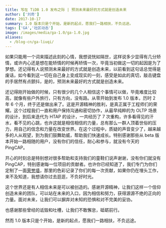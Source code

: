 ```yaml
---
title: 写在 TiDB 1.0 发布之际 | 预测未来最好的方式就是创造未来
author: ['刘奇']
date: 2017-10-17
summary: 1.0 版本只是个开始，是新的起点，愿我们一路相扶，不负远途。
tags: ['GA','社区动态']
image: /images/media/ga-1.0/ga-1.0.jpg
aliases:
  - /blog-cn/ga-liuqi/
---
```


如果只能用一个词来描述此刻的心情，我想说恍如隔世，这样说多少显得有几分矫情，或许内心还是想在能矫情的时候再矫情一次，毕竟当初做这一切的起因是为了梦想。还记得有人说预测未来最好的方式就是创造未来，以前看到这句话总觉得是废话，如今看到这一切在自己身上变成现实的一刻，感受是如此的真切，敲击键盘的手居然有点颤抖，是的，预测未来最好的方式就是创造未来。

还记得刚开始做的时候，只有很少的几个人相信这个事情可以做，毕竟难度比较高，就像有些户外旅行，只有方向，没有路。从零开始到发布 1.0 版本，历时 2 年 6 个月，终于还是做出来了。这是开源精神的胜利，是真正属于工程师们的荣耀。这个过程我们一直和用户保持沟通和密切协作，从最早纯粹的为 OLTP 场景的设计，到后来迭代为 HTAP 的设计，一共经历了 7 次重构，许多看得见的汗水，看不见的心跳，也许这就是相信相信的力量，总有那么一群人顶着世俗的压力，用自己的信念和力量在改变世界。在这个过程中，质疑的声音变少了，越来越多的人从观望，到为我们鼓舞助威，帮助我们快速成长。特别感谢那些从 beta 版本开始一路相随的用户，没有你们的信任，耐心和参与，就没有今天的 PingCAP。

开心的时刻总是特别想对很多帮助和支持我们的童鞋们说声谢谢，没有你们就没有 PingCAP，特别感谢每一位项目的贡献者。也许你已经知道了，我们专门为你们定制了一面[荣誉墙](http://gaday.pingcap.com/)，那里的色彩记录了你们的每一次贡献，如果你仍在埋头工作，来不及知道，我想请你过去逛逛，不负好时光。

这个世界还是有人相信未来是可以被创造的。感谢开源精神，让我们这样一个信仰创造未来的团队，可以站在未来的入口，因为相信和努力，获得源源不绝的正向的力量。面对未来，让我们可以摒弃对未知的恐惧和对不完美的妥协。

也感谢那些曾经的诋毁和吐槽，让我们不敢懈怠，砥砺前行。

然而 1.0 版本只是个开始，是新的起点，愿我们一路相扶，不负远途。
